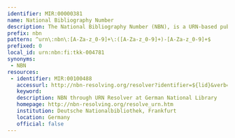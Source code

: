 ```yaml
---
identifier: MIR:00000381
name: National Bibliography Number
description: The National Bibliography Number (NBN), is a URN-based publication identifier system employed by a variety of national libraries such as those of Germany, the Netherlands and Switzerland.  They are used to identify documents archived in national libraries, in their native format or language, and are typically used for documents which do not have a publisher-assigned identifier.
prefix: nbn
pattern: ^urn\:nbn\:[A-Za-z_0-9]+\:([A-Za-z_0-9]+)-[A-Za-z_0-9]+$
prefixed: 0
local_id: urn:nbn:fi:tkk-004781
synonyms:
 - NBN
resources:
 - identifier: MIR:00100488
   accessurl: http://nbn-resolving.org/resolver?identifier=${lid}&verb=redirect
   keyword: 
   description: NBN through URN Resolver at German National Library
   homepage: http://nbn-resolving.org/resolve_urn.htm
   institution: Deutsche Nationalbibliothek, Frankfurt
   location: Germany
   official: false
---
```

